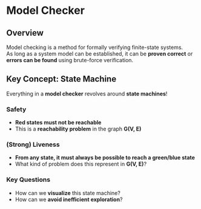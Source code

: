 # Model Checker

## Overview

Model checking is a method for formally verifying finite-state systems.  
As long as a system model can be established, it can be **proven correct** or **errors can be found** using brute-force verification.

## Key Concept: State Machine

Everything in a **model checker** revolves around **state machines**!

### **Safety**  

- **Red states must not be reachable**  
- This is a **reachability problem** in the graph **G(V, E)**

### **(Strong) Liveness**  

- **From any state, it must always be possible to reach a green/blue state**  
- What kind of problem does this represent in **G(V, E)**?

### **Key Questions**

- How can we **visualize** this state machine?  
- How can we **avoid inefficient exploration**?
